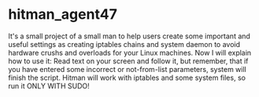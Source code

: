 # hitman_agent47
It's a small project of a small man to help users create some important and useful settings as creating iptables chains and system daemon to avoid hardware crushs and overloads for your Linux machines.
Now I will explain how to use it:
Read text on your screen and follow it, but remember, that if you have entered some incorrect or not-from-list parameters, system will finish the script.
Hitman will work with iptables and some system files, so run it ONLY WITH SUDO!

